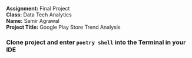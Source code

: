 **Assignment:** Final Project<br>
**Class:** Data Tech Analytics<br>
**Name:** Samir Agrawal<br>
**Project Title:** Google Play Store Trend Analysis

### Clone project and enter <code>poetry shell</code> into the Terminal in your IDE
